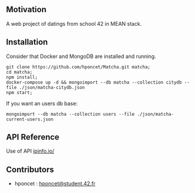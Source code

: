 ## Motivation
A web project of datings from school 42 in MEAN stack.

## Installation
Consider that Docker and MongoDB are installed and running.
```
git clone https://github.com/hponcet/Matcha.git matcha;
cd matcha;
npm install;
docker-compose up -d && mongoimport --db matcha --collection citydb --file ./json/matcha-citydb.json
npm start;
```
If you want an users db base:
```
mongoimport --db matcha --collection users --file ./json/matcha-current-users.json
```

## API Reference
Use of API [ipinfo.io/](https://ipinfo.io/)

## Contributors
- hponcet : hponcet@student.42.fr
